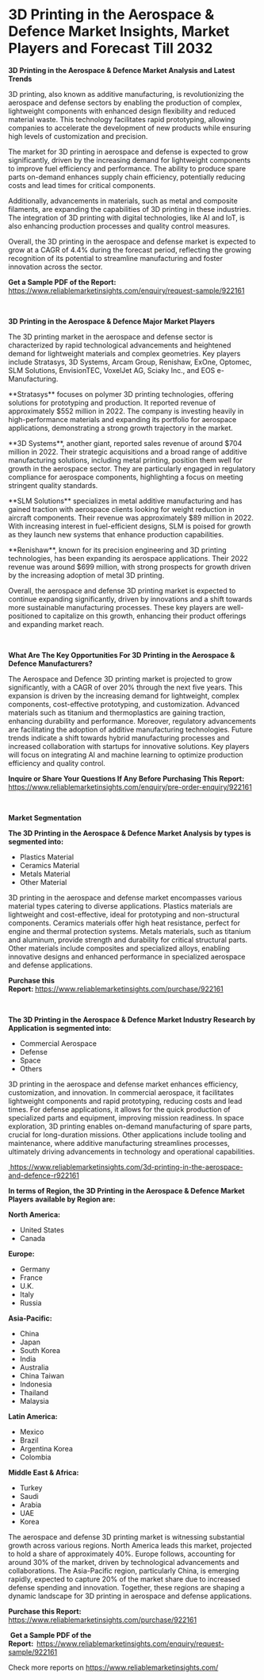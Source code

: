 <p><h1>3D Printing in the Aerospace & Defence Market Insights, Market Players and Forecast Till 2032</h1></p><p><strong>3D Printing in the Aerospace & Defence Market Analysis and Latest Trends</strong></p>
<p><p>3D printing, also known as additive manufacturing, is revolutionizing the aerospace and defense sectors by enabling the production of complex, lightweight components with enhanced design flexibility and reduced material waste. This technology facilitates rapid prototyping, allowing companies to accelerate the development of new products while ensuring high levels of customization and precision.</p><p>The market for 3D printing in aerospace and defense is expected to grow significantly, driven by the increasing demand for lightweight components to improve fuel efficiency and performance. The ability to produce spare parts on-demand enhances supply chain efficiency, potentially reducing costs and lead times for critical components.</p><p>Additionally, advancements in materials, such as metal and composite filaments, are expanding the capabilities of 3D printing in these industries. The integration of 3D printing with digital technologies, like AI and IoT, is also enhancing production processes and quality control measures.</p><p>Overall, the 3D printing in the aerospace and defense market is expected to grow at a CAGR of 4.4% during the forecast period, reflecting the growing recognition of its potential to streamline manufacturing and foster innovation across the sector.</p></p>
<p><strong>Get a Sample PDF of the Report:&nbsp;</strong> <a href="https://www.reliablemarketinsights.com/enquiry/request-sample/922161?utm_campaign=2564&utm_medium=2&utm_source=Github&utm_content=ia&utm_term=07032025&utm_id=3d-printing-in-the-aerospace-defence">https://www.reliablemarketinsights.com/enquiry/request-sample/922161</a></p>
<p>&nbsp;</p>
<p><strong>3D Printing in the Aerospace & Defence Major Market Players</strong></p>
<p><p>The 3D printing market in the aerospace and defense sector is characterized by rapid technological advancements and heightened demand for lightweight materials and complex geometries. Key players include Stratasys, 3D Systems, Arcam Group, Renishaw, ExOne, Optomec, SLM Solutions, EnvisionTEC, VoxelJet AG, Sciaky Inc., and EOS e-Manufacturing.</p><p>**Stratasys** focuses on polymer 3D printing technologies, offering solutions for prototyping and production. It reported revenue of approximately $552 million in 2022. The company is investing heavily in high-performance materials and expanding its portfolio for aerospace applications, demonstrating a strong growth trajectory in the market.</p><p>**3D Systems**, another giant, reported sales revenue of around $704 million in 2022. Their strategic acquisitions and a broad range of additive manufacturing solutions, including metal printing, position them well for growth in the aerospace sector. They are particularly engaged in regulatory compliance for aerospace components, highlighting a focus on meeting stringent quality standards.</p><p>**SLM Solutions** specializes in metal additive manufacturing and has gained traction with aerospace clients looking for weight reduction in aircraft components. Their revenue was approximately $89 million in 2022. With increasing interest in fuel-efficient designs, SLM is poised for growth as they launch new systems that enhance production capabilities.</p><p>**Renishaw**, known for its precision engineering and 3D printing technologies, has been expanding its aerospace applications. Their 2022 revenue was around $699 million, with strong prospects for growth driven by the increasing adoption of metal 3D printing.</p><p>Overall, the aerospace and defense 3D printing market is expected to continue expanding significantly, driven by innovations and a shift towards more sustainable manufacturing processes. These key players are well-positioned to capitalize on this growth, enhancing their product offerings and expanding market reach.</p></p>
<p>&nbsp;</p>
<p><strong>What Are The Key Opportunities For 3D Printing in the Aerospace & Defence Manufacturers?</strong></p>
<p><p>The Aerospace and Defence 3D printing market is projected to grow significantly, with a CAGR of over 20% through the next five years. This expansion is driven by the increasing demand for lightweight, complex components, cost-effective prototyping, and customization. Advanced materials such as titanium and thermoplastics are gaining traction, enhancing durability and performance. Moreover, regulatory advancements are facilitating the adoption of additive manufacturing technologies. Future trends indicate a shift towards hybrid manufacturing processes and increased collaboration with startups for innovative solutions. Key players will focus on integrating AI and machine learning to optimize production efficiency and quality control.</p></p>
<p><strong>Inquire or Share Your Questions If Any Before Purchasing This Report:</strong> <a href="https://www.reliablemarketinsights.com/enquiry/pre-order-enquiry/922161?utm_campaign=2564&utm_medium=2&utm_source=Github&utm_content=ia&utm_term=07032025&utm_id=3d-printing-in-the-aerospace-defence">https://www.reliablemarketinsights.com/enquiry/pre-order-enquiry/922161</a></p>
<p>&nbsp;</p>
<p><strong>Market Segmentation</strong></p>
<p><strong>The 3D Printing in the Aerospace & Defence Market Analysis by types is segmented into:</strong></p>
<p><ul><li>Plastics Material</li><li>Ceramics Material</li><li>Metals Material</li><li>Other Material</li></ul></p>
<p><p>3D printing in the aerospace and defense market encompasses various material types catering to diverse applications. Plastics materials are lightweight and cost-effective, ideal for prototyping and non-structural components. Ceramics materials offer high heat resistance, perfect for engine and thermal protection systems. Metals materials, such as titanium and aluminum, provide strength and durability for critical structural parts. Other materials include composites and specialized alloys, enabling innovative designs and enhanced performance in specialized aerospace and defense applications.</p></p>
<p><strong>Purchase this Report:&nbsp;</strong><a href="https://www.reliablemarketinsights.com/purchase/922161?utm_campaign=2564&utm_medium=2&utm_source=Github&utm_content=ia&utm_term=07032025&utm_id=3d-printing-in-the-aerospace-defence">https://www.reliablemarketinsights.com/purchase/922161</a></p>
<p>&nbsp;</p>
<p><strong>The 3D Printing in the Aerospace & Defence Market Industry Research by Application is segmented into:</strong></p>
<p><ul><li>Commercial Aerospace</li><li>Defense</li><li>Space</li><li>Others</li></ul></p>
<p><p>3D printing in the aerospace and defense market enhances efficiency, customization, and innovation. In commercial aerospace, it facilitates lightweight components and rapid prototyping, reducing costs and lead times. For defense applications, it allows for the quick production of specialized parts and equipment, improving mission readiness. In space exploration, 3D printing enables on-demand manufacturing of spare parts, crucial for long-duration missions. Other applications include tooling and maintenance, where additive manufacturing streamlines processes, ultimately driving advancements in technology and operational capabilities.</p></p>
<p><a href="https://www.reliablemarketinsights.com/3d-printing-in-the-aerospace-and-defence-r922161?utm_campaign=2564&utm_medium=2&utm_source=Github&utm_content=ia&utm_term=07032025&utm_id=3d-printing-in-the-aerospace-defence">&nbsp;https://www.reliablemarketinsights.com/3d-printing-in-the-aerospace-and-defence-r922161</a></p>
<p><strong>In terms of Region, the 3D Printing in the Aerospace & Defence Market Players available by Region are:</strong></p>
<p>
    <p> <strong> North America: </strong>
        <ul>
            <li>United States</li>
            <li>Canada</li>
        </ul>
        </p> 
    <p> <strong> Europe: </strong>
        <ul>
            <li>Germany</li>
            <li>France</li>
            <li>U.K.</li>
            <li>Italy</li>
            <li>Russia</li>
        </ul>
        </p> 
    <p> <strong> Asia-Pacific: </strong>
        <ul>
            <li>China</li>
            <li>Japan</li>
            <li>South Korea</li>
            <li>India</li>
            <li>Australia</li>
            <li>China Taiwan</li>
            <li>Indonesia</li>
            <li>Thailand</li>
            <li>Malaysia</li>
        </ul>
        </p> 
    <p> <strong> Latin America: </strong>
        <ul>
            <li>Mexico</li>
            <li>Brazil</li>
            <li>Argentina Korea</li>
            <li>Colombia</li>
        </ul>
        </p> 
    <p> <strong> Middle East & Africa: </strong>
        <ul>
            <li>Turkey</li>
            <li>Saudi</li>
            <li>Arabia</li>
            <li>UAE</li>
            <li>Korea</li>
        </ul>
    </p>
    </p>
<p><p>The aerospace and defense 3D printing market is witnessing substantial growth across various regions. North America leads this market, projected to hold a share of approximately 40%. Europe follows, accounting for around 30% of the market, driven by technological advancements and collaborations. The Asia-Pacific region, particularly China, is emerging rapidly, expected to capture 20% of the market share due to increased defense spending and innovation. Together, these regions are shaping a dynamic landscape for 3D printing in aerospace and defense applications.</p></p>
<p><strong>Purchase this Report: </strong><a href="https://www.reliablemarketinsights.com/purchase/922161?utm_campaign=2564&utm_medium=2&utm_source=Github&utm_content=ia&utm_term=07032025&utm_id=3d-printing-in-the-aerospace-defence">https://www.reliablemarketinsights.com/purchase/922161</a></p>
<p>&nbsp;<strong>Get a Sample PDF of the Report:&nbsp;&nbsp;</strong><a href="https://www.reliablemarketinsights.com/enquiry/request-sample/922161?utm_campaign=2564&utm_medium=2&utm_source=Github&utm_content=ia&utm_term=07032025&utm_id=3d-printing-in-the-aerospace-defence">https://www.reliablemarketinsights.com/enquiry/request-sample/922161</a></p>
<p><strong></strong></p>
<p>Check more reports on <a href="https://www.reliablemarketinsights.com/?utm_campaign=2564&utm_medium=2&utm_source=Github&utm_content=ia&utm_term=07032025&utm_id=3d-printing-in-the-aerospace-defence">https://www.reliablemarketinsights.com/</a></p>